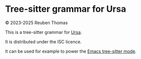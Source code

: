 # Tree-sitter grammar for Ursa

© 2023-2025 Reuben Thomas  

This is a tree-sitter grammar for [Ursa](https://github.com/ursalang).

It is distributed under the ISC licence.

It can be used for example to power the [Emacs tree-sitter mode](https://github.com/ursalang/ursa-ts-mode).

